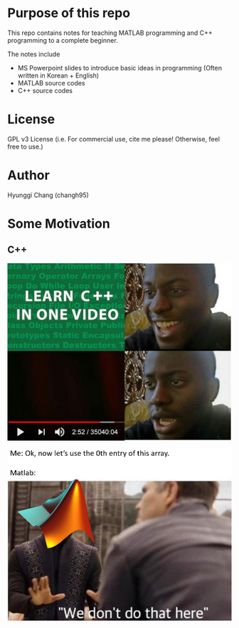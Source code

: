 # Purpose of this repo

This repo contains notes for teaching MATLAB programming and C++ programming to a complete beginner.

The notes include 
 - MS Powerpoint slides to introduce basic ideas in programming (Often written in Korean + English)
 - MATLAB source codes
 - C++ source codes

# License

GPL v3 License (i.e. For commercial use, cite me please! Otherwise, feel free to use.)

# Author

Hyunggi Chang (changh95)

# Some Motivation

## C++

![](https://github.com/changh95/teach_MATLAB_and_CPP/blob/master/memes/cpp.jpg?raw=true)

![](https://github.com/changh95/teach_MATLAB_and_CPP/blob/master/memes/matlab.jpg?raw=true)
